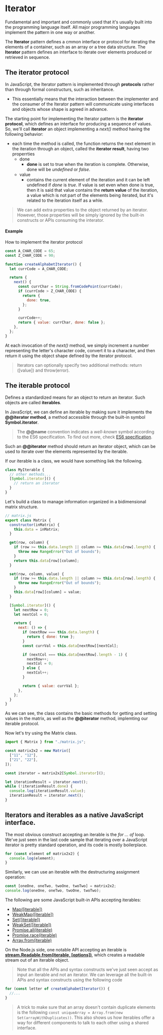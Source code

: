 # Iterator

Fundamental and important and commonly used that it's usually built into the programming language itself. All major programming languages implement the pattern in one way or another.

The **Iterator** pattern defines a cmmon interface or protocol for iterating the elements of a container, such as an array or a tree data structure. The **Iterator** pattern defines an interface to iterate over elements produced or retrieved in sequence.

## The iterator protocol

In JavaScript, the Iterator pattern is implemented through **protocols** rather than through formal constructurs, such as inheritance.

- This essentially means that the interaction between the implementer and the consumer of the Iterator pattern will communicate using interfaces and objects whose shape is agreed in advance.

The starting point for implementing the Iterator pattern is the **iterator protocol**, which defines an interface for producing a sequence of values. So, we'll call **iterator** an object implementing a _next()_ method having the following behavior:

- each time the method is called, the function returns the next element in the iteration through an object, called the **iterator result**, having two properrties
  - done
    - **done** is set to true when the iteration is complete. Otherwise, done will be _undefined_ or _false_.
  - value
    - contains the current element of the iteration and it can be left undefined if _done_ is _true_. If value is set even when done is true, then it is said that value contains the **return value** of the iteration, a value which is not part of the elements being iterated, but it's related to the iteration itself as a whle.

> We can add extra properties to the object returned by an iterator. However, those properties will be simply ignored by the built-in constructs or APIs consuming the interator.

#### Example

How to implement the iterator protocol

```javascript
const A_CHAR_CODE = 65;
const Z_CHAR_CODE = 90;

function createAlphabetIterator() {
  let currCode = A_CHAR_CODE;

  return {
    next() {
      const currChar = String.fromCodePoint(currCode);
      if (currCode > Z_CHAR_CODE) {
        return {
          done: true,
        };
      }

      currCode++;
      return { value: currChar, done: false };
    },
  };
}
```

At each invocation of the _next()_ method, we simply increment a number representing the letter's character code, convert it to a character, and then return it using the object shape defined by the iterator protocol.

> Iterators can optionally specify two additional methods: return ([value]) and throw(error).

## The iterable protocol

Defines a standardized means for an object to return an iterator. Such objects are called **iterables**.

In JavaScript, we can define an iterable by making sure it implements the **@@iterator method**, a method accessible through the built-in symbol **Symbol.iterator**.

> The **@@name** convention indicates a _well-known_ symbol according to the ES6 specification. To find out more, check [ES6 specification](https://262.ecma-international.org/6.0/#sec-well-known-symbols).

Such an **@@iterator** method should return an iterator object, which can be used to iterate over the elements represented by the iterable.

If our iterable is a class, we would have something liek the following.

```javascript
class MyIterable {
  // other methods...
  [Symbol.iterator]() {
    // return an iterator
  }
}
```

Let's build a class to manage information organized in a bidimensional matrix structure.

```javascript
// matrix.js
export class Matrix {
  constructor(inMatrix) {
    this.data = inMatrix;
  }

  get(row, column) {
    if (row >= this.data.length || column >= this.data[row].length) {
      throw new RangeError("Out of bounds");
    }
    return this.data[row][column];
  }

  set(row, column, value) {
    if (row >= this.data.length || column >= this.data[row].length) {
      throw new RangeError("Out of bounds");
    }
    this.data[row][column] = value;
  }

  [Symbol.iterator]() {
    let nextRow = 0;
    let nextCol = 0;

    return {
      next: () => {
        if (nextRow === this.data.length) {
          return { done: true };
        }
        const currVal = this.data[nextRow][nextCol];

        if (nextCol === this.data[nextRow].length - 1) {
          nextRow++;
          nextCol = 0;
        } else {
          nextCol++;
        }

        return { value: currVal };
      },
    };
  }
}
```

As we can see, the class contains the basic methods for getting and setting values in the matrix, as well as the **@@iterator** method, implemting our iterable protocol.

Now let's try using the Matrix class.

```javascript
import { Matrix } from "./matrix.js";

const matrix2x2 = new Matrix([
  ["11", "12"],
  ["21", "22"],
]);

const iterator = matrix2x2[Symbol.iterator]();

let iterationResult = iterator.next();
while (!iterationResult.done) {
  console.log(iterationResult.value);
  iterationResult = iterator.next();
}
```

## Iterators and iterables as a native JavaScript interface.

The most obvious construct accepting an iterable is the _for ... of_ loop. We've just seen in the last code sample that iterating over a JavaScript iterator is pretty standard operation, and its code is mostly boilerplace.

```javascript
for (const element of matrix2x2) {
  console.log(element);
}
```

Similarly, we can use an iterable with the destructuring assignment operation:

```javascript
const [oneOne, oneTwo, twoOne, twoTwo] = matrix2x2;
console.log(oneOne, oneTwo, twoOne, twoTwo);
```

The following are some JavaScript built-in APIs accepting iterables:

- [Map([iterable])](https://developer.mozilla.org/en-US/docs/Web/JavaScript/Reference/Global_Objects/Map/Map)
- [WeakMap([iterable])](https://developer.mozilla.org/en-US/docs/Web/JavaScript/Reference/Global_Objects/WeakMap/WeakMap)
- [Set([iterable])](https://developer.mozilla.org/en-US/docs/Web/JavaScript/Reference/Global_Objects/Set/Set)
- [WeakSet([iterable])](https://developer.mozilla.org/en-US/docs/Web/JavaScript/Reference/Global_Objects/WeakSet/WeakSet)
- [Promise.all(iterable)](https://developer.mozilla.org/en-US/docs/Web/JavaScript/Reference/Global_Objects/Promise/all)
- [Promise.race(iterable)](https://developer.mozilla.org/en-US/docs/Web/JavaScript/Reference/Global_Objects/Promise/race)
- [Array.from(iterable)](https://developer.mozilla.org/en-US/docs/Web/JavaScript/Reference/Global_Objects/Array/from)

On the Node.js side, one notable API accepting an iterable is **[stream.Readable.from(iterable, [options])](https://nodejs.org/api/stream.html#stream_stream_readable_from_iterable_options)**, which creates a readable stream out of an iterable object.

> Note that all the APIs and syntax constructs we've just seen accept as input an iterable and not an iterator. We can leverage all the built-in APis and syntax constructs using the following code

```javascript
for (const letter of createAlphabetIterator()) {
  //...
}
```

> A trick to make sure that an array doesn't contain duplicate elements is the following `const uniqueArray = Array.from(new Set(arrayWithDuplicates))`. This also shows us how iterables offer a way for different components to talk to each other using a shared interface.
